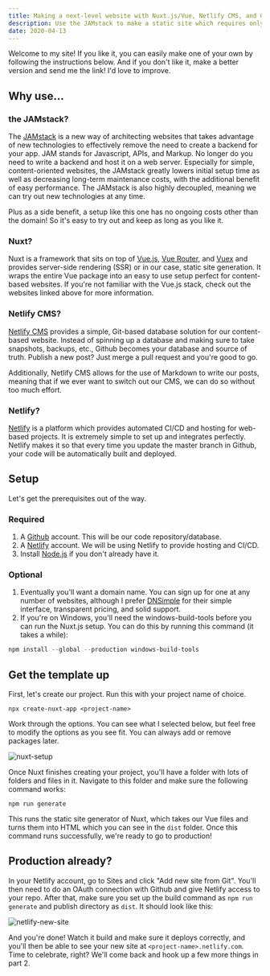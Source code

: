 ```yaml
---
title: Making a next-level website with Nuxt.js/Vue, Netlify CMS, and Github - Part 1
description: Use the JAMstack to make a static site which requires only a domain.
date: 2020-04-13
---
```


Welcome to my site! If you like it, you can easily make one of your own by following the instructions below. And if you don't like it, make a better version and send me the link! I'd love to improve.

## Why use...

### the JAMstack?

The [JAMstack](https://jamstack.org/) is a new way of architecting websites that takes advantage of new technologies to effectively remove the need to create a backend for your app. JAM stands for Javascript, APIs, and Markup. No longer do you need to write a backend and host it on a web server. Especially for simple, content-oriented websites, the JAMstack greatly lowers initial setup time as well as decreasing long-term maintenance costs, with the additional benefit of easy performance. The JAMstack is also highly decoupled, meaning we can try out new technologies at any time.

Plus as a side benefit, a setup like this one has no ongoing costs other than the domain! So it's easy to try out and keep as long as you like it.

### Nuxt?

Nuxt is a framework that sits on top of [Vue.js](https://vuejs.org/), [Vue Router](https://router.vuejs.org/), and [Vuex](https://vuex.vuejs.org/) and provides server-side rendering (SSR) or in our case, static site generation. It wraps the entire Vue package into an easy to use setup perfect for content-based websites. If you're not familiar with the Vue.js stack, check out the websites linked above for more information.

### Netlify CMS?

[Netlify CMS](https://www.netlifycms.org/) provides a simple, Git-based database solution for our content-based website. Instead of spinning up a database and making sure to take snapshots, backups, etc., Github becomes your database and source of truth. Publish a new post? Just merge a pull request and you're good to go.

Additionally, Netlify CMS allows for the use of Markdown to write our posts, meaning that if we ever want to switch out our CMS, we can do so without too much effort.

### Netlify?

[Netlify](https://www.netlify.com) is a platform which provides automated CI/CD and hosting for web-based projects. It is extremely simple to set up and integrates perfectly. Netlify makes it so that every time you update the master branch in Github, your code will be automatically built and deployed.

## Setup

Let's get the prerequisites out of the way.

### Required

1. A [Github](https://github.com) account. This will be our code repository/database.
2. A [Netlify](https://www.netlify.com/) account. We will be using Netlify to provide hosting and CI/CD.
3. Install [Node.js](https://nodejs.org/en/) if you don't already have it.

### Optional

1. Eventually you'll want a domain name. You can sign up for one at any number of websites, although I prefer [DNSimple](https://dnsimple.com/r/422cb345aabf4e) for their simple interface, transparent pricing, and solid support.
2. If you're on Windows, you'll need the windows-build-tools before you can run the Nuxt.js setup. You can do this by running this command (it takes a while):

```powershell
npm install --global --production windows-build-tools
```

## Get the template up

First, let's create our project. Run this with your project name of choice.

```shell
npx create-nuxt-app <project-name>
```

Work through the options. You can see what I selected below, but feel free to modify the options as you see fit. You can always add or remove packages later.

![nuxt-setup](nuxt-setup.png)

Once Nuxt finishes creating your project, you'll have a folder with lots of folders and files in it. Navigate to this folder and make sure the following command works:

```shell
npm run generate
```

This runs the static site generator of Nuxt, which takes our Vue files and turns them into HTML which you can see in the `dist` folder. Once this command runs successfully, we're ready to go to production!

## Production already?

In your Netlify account, go to Sites and click "Add new site from Git". You'll then need to do an OAuth connection with Github and give Netlify access to your repo. After that, make sure you set up the build command as `npm run generate` and
publish directory as `dist`. It should look like this:

![netlify-new-site](netlify-new-site.png)

And you're done! Watch it build and make sure it deploys correctly, and you'll then be able to see your new site at
`<project-name>.netlify.com`. Time to celebrate, right? We'll come back and hook up a few more things in part 2.
